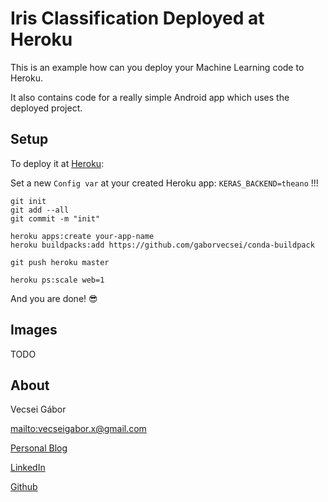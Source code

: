 # Iris Classification Deployed at Heroku

This is an example how can you deploy your Machine Learning code to Heroku.

It also contains code for a really simple Android app which uses the deployed project.

## Setup

To deploy it at [Heroku](https://www.heroku.com/):

Set a new `Config var` at your created Heroku app:
`KERAS_BACKEND=theano` !!!

```
git init
git add --all
git commit -m "init"

heroku apps:create your-app-name
heroku buildpacks:add https://github.com/gaborvecsei/conda-buildpack

git push heroku master

heroku ps:scale web=1
```

And you are done! :sunglasses:

## Images

TODO

## About

Vecsei Gábor

<mailto:vecseigabor.x@gmail.com>

[Personal Blog][1]

[LinkedIn][2]

[Github][3]


[1]: http://gaborvecsei.wordpress.com
[2]: http://www.linkedin.com/in/vecsei-gabor
[3]: https://github.com/gaborvecsei